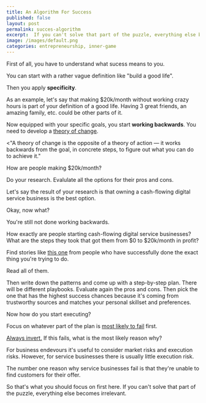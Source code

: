 ```yaml
---
title: An Algorithm For Success
published: false
layout: post
permalink: succes-algorithm
excerpt:  If you can't solve that part of the puzzle, everything else becomes irrelevant.
image: /images/default.png
categories: entrepreneurship, inner-game
---
```


First of all, you have to understand what sucess means to you. 

You can start with a rather vague definition like "build a good life".

Then you apply **specificity**.

As an example, let's say that making $20k/month without working crazy hours is part of your definition of a good life. Having 3 great friends, an amazing family, etc. could be other parts of it. 

Now equipped with your specific goals, you start **working backwards**. You need to develop a [theory of change](http://www.aaronsw.com/weblog/theoryofchange).

<"A theory of change is the opposite of a theory of action — it works backwards from the goal, in concrete steps, to figure out what you can do to achieve it."

How are people making $20k/month?

Do your research. Evalulate all the options for their pros and cons.

Let's say the result of your research is that owning a cash-flowing digital service business is the best option.

Okay, now what?

You're still not done working backwards.

How exactly are people starting cash-flowing digital service businesses? What are the steps they took that got them from $0 to $20k/month in profit?

Find stories like [this one](https://www.rpdoyle.com/blog/a-successful-year) from people who have successfully done the exact thing you're trying to do. 

Read all of them. 

Then write down the patterns and come up with a step-by-step plan. There will be different playbooks. Evaluate again the pros and cons. Then pick the one that has the highest success chances because it's coming from trustworthy sources and matches your personal skillset and preferences.

Now how do you start executing?

Focus on whatever part of the plan is [most likely to fail](https://cs.stanford.edu/~jsteinhardt/ResearchasaStochasticDecisionProcess.html) first. 

[Always invert.](https://fs.blog/inversion/) If this fails, what is the most likely reason why?

For business endevours it's useful to consider market risks and execution risks. However, for service businesses there is usually little execution risk.

The number one reason why service businesses fail is that they're unable to find customers for their offer.

So that's what you should focus on first here. If you can't solve that part of the puzzle, everything else becomes irrelevant.